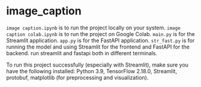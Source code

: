# image_caption

`image caption.ipynb` is to run the project locally on your system.
`image caption colab.ipynb` is to run the project on Google Colab.
`main.py` is for the Streamlit application.
`app.py` is for the FastAPI application.
`str_fast.py` is for running the model and using Streamlit for the frontend and FastAPI for the backend. run streamlit and fastapi both in different terminals.


To run this project successfully (especially with Streamlit), make sure you have the following installed:
Python 3.9,
TensorFlow 2.18.0,
Streamlit,
protobuf,
matplotlib (for preprocessing and visualization).
